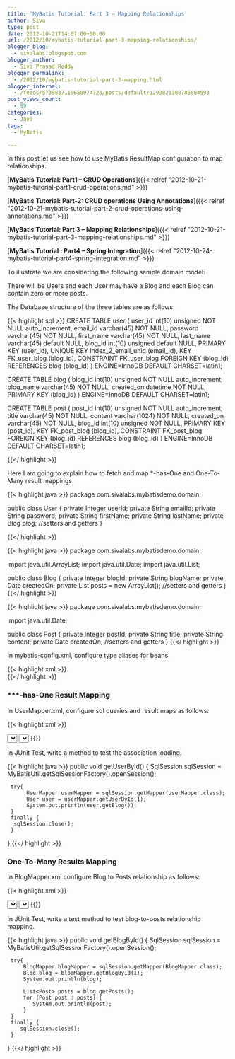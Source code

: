 ```yaml
---
title: 'MyBatis Tutorial: Part 3 – Mapping Relationships'
author: Siva
type: post
date: 2012-10-21T14:07:00+00:00
url: /2012/10/mybatis-tutorial-part-3-mapping-relationships/
blogger_blog:
  - sivalabs.blogspot.com
blogger_author:
  - Siva Prasad Reddy
blogger_permalink:
  - /2012/10/mybatis-tutorial-part-3-mapping.html
blogger_internal:
  - /feeds/5739837119650074728/posts/default/1293821308785804593
post_views_count:
  - 99
categories:
  - Java
tags:
  - MyBatis

---
```

In this post let us see how to use MyBatis ResultMap configuration to map relationships.

[**MyBatis Tutorial: Part1 &#8211; CRUD Operations**]({{< relref "2012-10-21-mybatis-tutorial-part1-crud-operations.md" >}}) 
  
[**MyBatis Tutorial: Part-2: CRUD operations Using Annotations**]({{< relref "2012-10-21-mybatis-tutorial-part-2-crud-operations-using-annotations.md" >}}) 
  
[**MyBatis Tutorial: Part 3 &#8211; Mapping Relationships**]({{< relref "2012-10-21-mybatis-tutorial-part-3-mapping-relationships.md" >}}) 
  
[**MyBatis Tutorial : Part4 &#8211; Spring Integration**]({{< relref "2012-10-24-mybatis-tutorial-part4-spring-integration.md" >}}) 

To illustrate we are considering the following sample domain model:
  
There will be Users and each User may have a Blog and each Blog can contain zero or more posts.

The Database structure of the three tables are as follows:

{{< highlight sql >}}
CREATE TABLE user (
  user_id int(10) unsigned NOT NULL auto_increment,
  email_id varchar(45) NOT NULL,
  password varchar(45) NOT NULL,
  first_name varchar(45) NOT NULL,
  last_name varchar(45) default NULL,
  blog_id int(10) unsigned default NULL,
  PRIMARY KEY  (user_id),
  UNIQUE KEY Index_2_email_uniq (email_id),
  KEY FK_user_blog (blog_id),
  CONSTRAINT FK_user_blog FOREIGN KEY (blog_id) REFERENCES blog (blog_id)
) ENGINE=InnoDB DEFAULT CHARSET=latin1;

CREATE TABLE blog (
  blog_id int(10) unsigned NOT NULL auto_increment,
  blog_name varchar(45) NOT NULL,
  created_on datetime NOT NULL,
  PRIMARY KEY  (blog_id)
) ENGINE=InnoDB DEFAULT CHARSET=latin1;

CREATE TABLE post (
  post_id int(10) unsigned NOT NULL auto_increment,
  title varchar(45) NOT NULL,
  content varchar(1024) NOT NULL,
  created_on varchar(45) NOT NULL,
  blog_id int(10) unsigned NOT NULL,
  PRIMARY KEY  (post_id),
  KEY FK_post_blog (blog_id),
  CONSTRAINT FK_post_blog FOREIGN KEY (blog_id) REFERENCES blog (blog_id)
) ENGINE=InnoDB DEFAULT CHARSET=latin1;

{{</ highlight >}}

Here I am going to explain how to fetch and map *-has-One and One-To-Many result mappings.

{{< highlight java >}}
package com.sivalabs.mybatisdemo.domain;

public class User 
{
     private Integer userId;
     private String emailId;
     private String password;
     private String firstName;
     private String lastName;
     private Blog blog;
     //setters and getters
}

{{</ highlight >}}

{{< highlight java >}}
package com.sivalabs.mybatisdemo.domain;

import java.util.ArrayList;
import java.util.Date;
import java.util.List;

public class Blog 
{
     private Integer blogId;
     private String blogName;
     private Date createdOn;
     private List<Post> posts = new ArrayList<Post>();
     //setters and getters
}
{{</ highlight >}}

{{< highlight java >}}
package com.sivalabs.mybatisdemo.domain;

import java.util.Date;

public class Post 
{
     private Integer postId;
     private String title;
     private String content;
     private Date createdOn;
     //setters and getters
}
{{</ highlight >}}

In mybatis-config.xml, configure type aliases for beans.

{{< highlight xml >}}
<typeAliases>
  <typeAlias type="com.sivalabs.mybatisdemo.domain.User" alias="User"/>
  <typeAlias type="com.sivalabs.mybatisdemo.domain.Blog" alias="Blog"/>
  <typeAlias type="com.sivalabs.mybatisdemo.domain.Post" alias="Post"/>  
</typeAliases>
{{</ highlight >}}

  
### ***-has-One Result Mapping

In UserMapper.xml, configure sql queries and result maps as follows:

{{< highlight xml >}}
<mapper namespace="com.sivalabs.mybatisdemo.mappers.UserMapper">

 <resultMap type="User" id="UserResult">
    <id property="userId" column="user_id"/>
    <result property="emailId" column="email_id"/>
    <result property="password" column="password"/>
    <result property="firstName" column="first_name"/>
    <result property="lastName" column="last_name"/>
    <association property="blog" resultMap="BlogResult"/>
 </resultMap>
   
 <resultMap type="Blog" id="BlogResult">
    <id property="blogId" column="blog_id"/>
    <result property="blogName" column="BLOG_NAME"/>
    <result property="createdOn" column="CREATED_ON"/>    
 </resultMap>
 
 <select id="getUserById" parameterType="int" resultMap="UserResult">
     SELECT 
          U.USER_ID, U.EMAIL_ID, U.PASSWORD, U.FIRST_NAME, U.LAST_NAME, 
          B.BLOG_ID, B.BLOG_NAME, B.CREATED_ON
     FROM USER U LEFT OUTER JOIN BLOG B ON U.BLOG_ID=B.BLOG_ID
     WHERE U.USER_ID = #{userId}
 </select>
  
 <select id="getAllUsers" resultMap="UserResult">
    SELECT 
         U.USER_ID, U.EMAIL_ID, U.PASSWORD, U.FIRST_NAME, U.LAST_NAME, 
         B.BLOG_ID, B.BLOG_NAME, B.CREATED_ON
    FROM USER U LEFT OUTER JOIN BLOG B ON U.BLOG_ID=B.BLOG_ID
 </select>
  
</mapper>
{{</ highlight >}}

In JUnit Test, write a method to test the association loading.

{{< highlight java >}}
public void getUserById() 
{
     SqlSession sqlSession = MyBatisUtil.getSqlSessionFactory().openSession();
     
     try{
          UserMapper userMapper = sqlSession.getMapper(UserMapper.class);
          User user = userMapper.getUserById(1);
          System.out.println(user.getBlog());
     } 
     finally {
      sqlSession.close();
     }
}
{{</ highlight >}}

### One-To-Many Results Mapping

In BlogMapper.xml configure Blog to Posts relationship as follows:

{{< highlight xml >}}
<mapper namespace="com.sivalabs.mybatisdemo.mappers.BlogMapper">

 <resultMap type="Blog" id="BlogResult">
    <id property="blogId" column="blog_id"/>
    <result property="blogName" column="BLOG_NAME"/>
    <result property="createdOn" column="CREATED_ON"/>
    <collection property="posts" ofType="Post" 
        resultMap="PostResult" columnPrefix="post_"/>
 </resultMap>
   
 <resultMap type="Post" id="PostResult">
    <id property="postId" column="post_id"/>
    <result property="title" column="title"/>
    <result property="content" column="content"/>
    <result property="createdOn" column="created_on"/>
 </resultMap>
   
 <select id="getBlogById" parameterType="int" resultMap="BlogResult">
     SELECT 
          b.blog_id, b.blog_name, b.created_on, 
          p.post_id as post_post_id, p.title as post_title, 
          p.content as post_content, p.created_on as post_created_on
    FROM blog b left outer join post p on b.blog_id=p.blog_id
    WHERE b.BLOG_ID=#{blogId}
 </select>
  
 <select id="getAllBlogs" resultMap="BlogResult">
   SELECT 
        b.blog_id, b.blog_name, b.created_on as blog_created_on, 
        p.post_id as post_post_id, p.title as post_title, 
        p.content as post_content, p.created_on as post_created_on
    FROM blog b left outer join post p on b.blog_id=p.blog_id
 </select>
  
</mapper>
{{</ highlight >}}

In JUnit Test, write a test method to test blog-to-posts relationship mapping.

{{< highlight java >}}
public void getBlogById() 
{
     SqlSession sqlSession = MyBatisUtil.getSqlSessionFactory().openSession();
     
     try{
         BlogMapper blogMapper = sqlSession.getMapper(BlogMapper.class);
         Blog blog = blogMapper.getBlogById(1);
         System.out.println(blog);
         
         List<Post> posts = blog.getPosts();
         for (Post post : posts) {
            System.out.println(post);
         }
     }
     finally {
        sqlSession.close();
     }
}
{{</ highlight >}}


